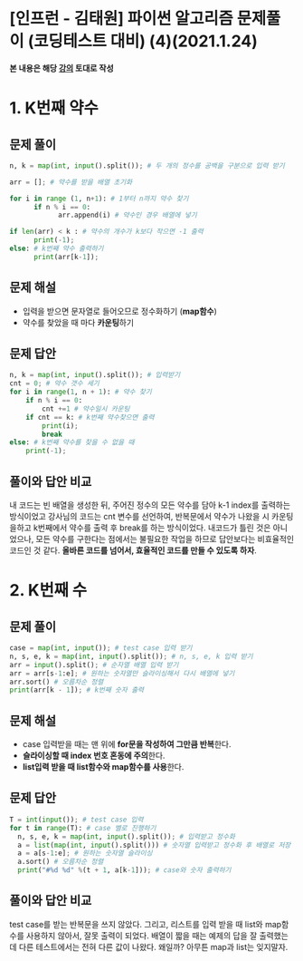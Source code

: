 # [인프런 - 김태원] 파이썬 알고리즘 문제풀이 (코딩테스트 대비) (4)(2021.1.24)



**본 내용은 해당 [강의](https://www.inflearn.com/course/파이썬-알고리즘-문제풀이-코딩테스트/dashboard) 토대로 작성**



# 1. K번째 약수

## 문제 풀이

```python
n, k = map(int, input().split()); # 두 개의 정수를 공백을 구분으로 입력 받기

arr = []; # 약수를 받을 배열 초기화

for i in range (1, n+1): # 1부터 n까지 약수 찾기
      if n % i == 0:
            arr.append(i) # 약수인 경우 배열에 넣기

if len(arr) < k : # 약수의 개수가 k보다 작으면 -1 출력
      print(-1);
else: # k번째 약수 출력하기
      print(arr[k-1]);
```



## 문제 해설

* 입력을 받으면 문자열로 들어오므로 정수화하기 (**map함수**)
* 약수를 찾았을 때 마다 **카운팅**하기



## 문제 답안

```python
n, k = map(int, input().split()); # 입력받기
cnt = 0; # 약수 갯수 세기
for i in range(1, n + 1): # 약수 찾기
    if n % i == 0:
        cnt +=1 # 약수일시 카운팅
    if cnt == k: # k번째 약수찾으면 출력
        print(i);
        break
else: # k번째 약수를 찾을 수 없을 때
    print(-1);
```



## 풀이와 답안 비교

내 코드는 빈 배열을 생성한 뒤, 주어진 정수의 모든 약수를 담아 k-1 index를 출력하는 방식이었고 강사님의 코드는 cnt 변수를 선언하여, 반복문에서 약수가 나왔을 시 카운팅을하고 k번째에서 약수를 출력 후 break를 하는 방식이었다. 내코드가 틀린 것은 아니었으나, 모든 약수를 구한다는 점에서는 불필요한 작업을 하므로 답안보다는 비효율적인 코드인 것 같다. **올바른 코드를 넘어서, 효율적인 코드를 만들 수 있도록 하자**.



# 2. K번째 수

## 문제 풀이

```python
case = map(int, input()); # test case 입력 받기
n, s, e, k = map(int, input().split()); # n, s, e, k 입력 받기
arr = input().split(); # 순자열 배열 입력 받기
arr = arr[s-1:e]; # 원하는 숫자열만 슬라이싱해서 다시 배열에 넣기
arr.sort() # 오름차순 정렬
print(arr[k - 1]); # k번째 숫자 출력
```



## 문제 해설

* case 입력받을 때는 맨 위에 **for문을 작성하여 그만큼 반복**한다.
* **슬라이싱할 때 index 번호 혼동에 주의**한다.
* **list입력 받을 때 list함수와 map함수를 사용**한다.



## 문제 답안

```python
T = int(input()); # test case 입력
for t in range(T): # case 별로 진행하기
  n, s, e, k = map(int, input().split()); # 입력받고 정수화
  a = list(map(int, input().split())) # 숫자열 입력받고 정수화 후 배열로 저장
  a = a[s-1:e]; # 원하는 숫자열 슬라이싱
  a.sort() # 오름차순 정렬
  print("#%d %d" %(t + 1, a[k-1])); # case와 숫자 출력하기   
```



## 풀이와 답안 비교

test case를 받는 반복문을 쓰지 않았다. 그리고, 리스트를 입력 받을 때 list와 map함수를 사용하지 않아서, 잘못 출력이 되었다. 배열이 짧을 때는 예제의 답을 잘 출력했는데 다른 테스트에서는 전혀 다른 값이 나왔다. 왜일까? 아무튼 map과 list는 잊지말자.

